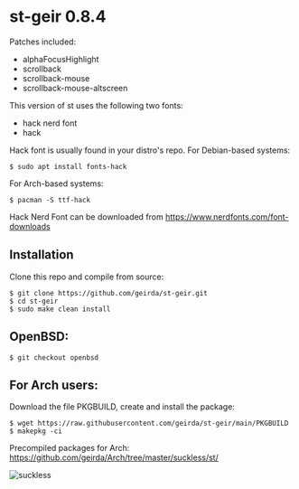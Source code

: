# st-geir 0.8.4

Patches included:

* alphaFocusHighlight
* scrollback
* scrollback-mouse
* scrollback-mouse-altscreen

This version of st uses the following two fonts:

* hack nerd font
* hack

Hack font is usually found in your distro's repo. For Debian-based systems:

	$ sudo apt install fonts-hack

For Arch-based systems:

	$ pacman -S ttf-hack

Hack Nerd Font can be downloaded from https://www.nerdfonts.com/font-downloads

## Installation

Clone this repo and compile from source:

	$ git clone https://github.com/geirda/st-geir.git
	$ cd st-geir
	$ sudo make clean install

## OpenBSD:

	$ git checkout openbsd

## For Arch users:

Download the file PKGBUILD, create and install the package:

	$ wget https://raw.githubusercontent.com/geirda/st-geir/main/PKGBUILD
	$ makepkg -ci

Precompiled packages for Arch: https://github.com/geirda/Arch/tree/master/suckless/st/


![suckless](https://raw.githubusercontent.com/geirda/Arch/master/suckless/suckless.png)
